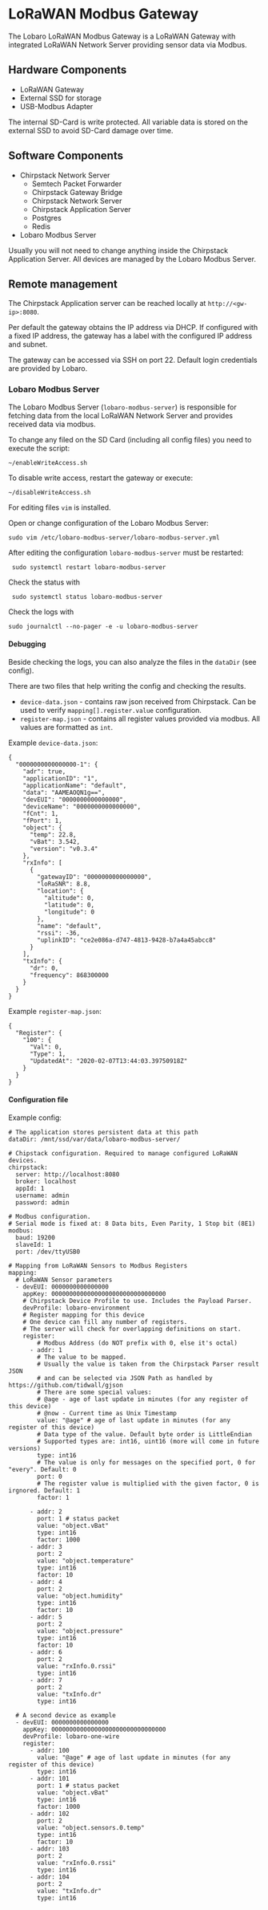 # LoRaWAN Modbus Gateway

The Lobaro LoRaWAN Modbus Gateway is a LoRaWAN Gateway with integrated LoRaWAN Network Server providing sensor data via Modbus.

## Hardware Components

* LoRaWAN Gateway
* External SSD for storage
* USB-Modbus Adapter

The internal SD-Card is write protected. All variable data is stored on the external SSD to avoid SD-Card damage over time.

## Software Components

* Chirpstack Network Server
    * Semtech Packet Forwarder
    * Chirpstack Gateway Bridge
    * Chirpstack Network Server
    * Chirpstack Application Server
    * Postgres
    * Redis
* Lobaro Modbus Server

Usually you will not need to change anything inside the Chirpstack Application Server. 
All devices are managed by the Lobaro Modbus Server.

## Remote management

The Chirpstack Application server can be reached locally at `http://<gw-ip>:8080`.

Per default the gateway obtains the IP address via DHCP. 
If configured with a fixed IP address, the gateway has a label with the configured IP address and subnet.

The gateway can be accessed via SSH on port 22. Default login credentials are provided by Lobaro.

### Lobaro Modbus Server

The Lobaro Modbus Server (`lobaro-modbus-server`) is responsible for fetching data from the local LoRaWAN Network Server
and provides received data via modbus.

To change any filed on the SD Card (including all config files) you need to execute the script:

    ~/enableWriteAccess.sh
    
To disable write access, restart the gateway or execute:

    ~/disableWriteAccess.sh


For editing files `vim` is installed.

Open or change configuration of the Lobaro Modbus Server:

    sudo vim /etc/lobaro-modbus-server/lobaro-modbus-server.yml
    

After editing the configuration `lobaro-modbus-server` must be restarted:

     sudo systemctl restart lobaro-modbus-server
     
Check the status with
     
     sudo systemctl status lobaro-modbus-server

Check the logs with

    sudo journalctl --no-pager -e -u lobaro-modbus-server

#### Debugging

Beside checking the logs, you can also analyze the files in the `dataDir` (see config).

There are two files that help writing the config and checking the results.

* `device-data.json` - contains raw json received from Chirpstack. Can be used to verify `mapping[].register.value` configuration.  
* `register-map.json` - contains all register values provided via modbus. All values are formatted as `int`.

Example `device-data.json`:
```
{
  "0000000000000000-1": {
    "adr": true,
    "applicationID": "1",
    "applicationName": "default",
    "data": "AAMEAOQN1g==",
    "devEUI": "0000000000000000",
    "deviceName": "0000000000000000",
    "fCnt": 1,
    "fPort": 1,
    "object": {
      "temp": 22.8,
      "vBat": 3.542,
      "version": "v0.3.4"
    },
    "rxInfo": [
      {
        "gatewayID": "0000000000000000",
        "loRaSNR": 8.8,
        "location": {
          "altitude": 0,
          "latitude": 0,
          "longitude": 0
        },
        "name": "default",
        "rssi": -36,
        "uplinkID": "ce2e086a-d747-4813-9428-b7a4a45abcc8"
      }
    ],
    "txInfo": {
      "dr": 0,
      "frequency": 868300000
    }
  }
}
```

Example `register-map.json`:
```
{
  "Register": {
    "100": {
      "Val": 0,
      "Type": 1,
      "UpdatedAt": "2020-02-07T13:44:03.39750918Z"
    }
  }
}
```

#### Configuration file

Example config:

```
# The application stores persistent data at this path
dataDir: /mnt/ssd/var/data/lobaro-modbus-server/

# Chipstack configuration. Required to manage configured LoRaWAN devices.
chirpstack:
  server: http://localhost:8080
  broker: localhost
  appId: 1
  username: admin
  password: admin

# Modbus configuration. 
# Serial mode is fixed at: 8 Data bits, Even Parity, 1 Stop bit (8E1)
modbus:
  baud: 19200
  slaveId: 1
  port: /dev/ttyUSB0

# Mapping from LoRaWAN Sensors to Modbus Registers
mapping:
  # LoRaWAN Sensor parameters
  - devEUI: 0000000000000000
    appKey: 00000000000000000000000000000000
    # Chirpstack Device Profile to use. Includes the Payload Parser.
    devProfile: lobaro-environment
    # Register mapping for this device
    # One device can fill any number of registers.
    # The server will check for overlapping definitions on start.
    register:
        # Modbus Address (do NOT prefix with 0, else it's octal)
      - addr: 1
        # The value to be mapped.
        # Usually the value is taken from the Chirpstack Parser result JSON
        # and can be selected via JSON Path as handled by https://github.com/tidwall/gjson
        # There are some special values:
        # @age - age of last update in minutes (for any register of this device)
        # @now - Current time as Unix Timestamp
        value: "@age" # age of last update in minutes (for any register of this device)
        # Data type of the value. Default byte order is LittleEndian
        # Supported types are: int16, uint16 (more will come in future versions)
        type: int16
        # The value is only for messages on the specified port, 0 for "every". Default: 0
        port: 0
        # The register value is multiplied with the given factor, 0 is irgnored. Default: 1
        factor: 1

      - addr: 2
        port: 1 # status packet
        value: "object.vBat"
        type: int16
        factor: 1000
      - addr: 3
        port: 2
        value: "object.temperature"
        type: int16
        factor: 10
      - addr: 4
        port: 2
        value: "object.humidity"
        type: int16
        factor: 10
      - addr: 5
        port: 2
        value: "object.pressure"
        type: int16
        factor: 10
      - addr: 6
        port: 2
        value: "rxInfo.0.rssi"
        type: int16
      - addr: 7
        port: 2
        value: "txInfo.dr"
        type: int16

  # A second device as example
  - devEUI: 0000000000000000
    appKey: 00000000000000000000000000000000
    devProfile: lobaro-one-wire
    register:
      - addr: 100
        value: "@age" # age of last update in minutes (for any register of this device)
        type: int16
      - addr: 101
        port: 1 # status packet
        value: "object.vBat"
        type: int16
        factor: 1000
      - addr: 102
        port: 2
        value: "object.sensors.0.temp"
        type: int16
        factor: 10
      - addr: 103
        port: 2
        value: "rxInfo.0.rssi"
        type: int16
      - addr: 104
        port: 2
        value: "txInfo.dr"
        type: int16
```